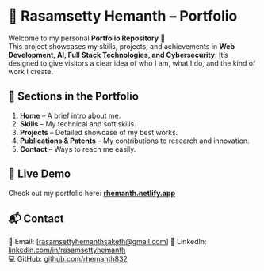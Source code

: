# 🌟 Rasamsetty Hemanth – Portfolio  

Welcome to my personal **Portfolio Repository** 🚀  
This project showcases my skills, projects, and achievements in **Web Development, AI, Full Stack Technologies, and Cybersecurity**. It’s designed to give visitors a clear idea of who I am, what I do, and the kind of work I create.  

## 📂 Sections in the Portfolio  
1. **Home** – A brief intro about me.  
2. **Skills** – My technical and soft skills.  
3. **Projects** – Detailed showcase of my best works.  
4. **Publications & Patents** – My contributions to research and innovation.  
5. **Contact** – Ways to reach me easily.  

## 🚀 Live Demo  
Check out my portfolio here: **[rhemanth.netlify.app](https://rhemanth.netlify.app/)**  

## 📬 Contact  
📧 Email: [rasamsettyhemanthsaketh@gmail.com]
🔗 LinkedIn: [linkedin.com/in/rasamsettyhemanth](https://linkedin.com/in/rasamsettyhemanth)  
💻 GitHub: [github.com/rhemanth832](https://github.com/rhemanth832)  
